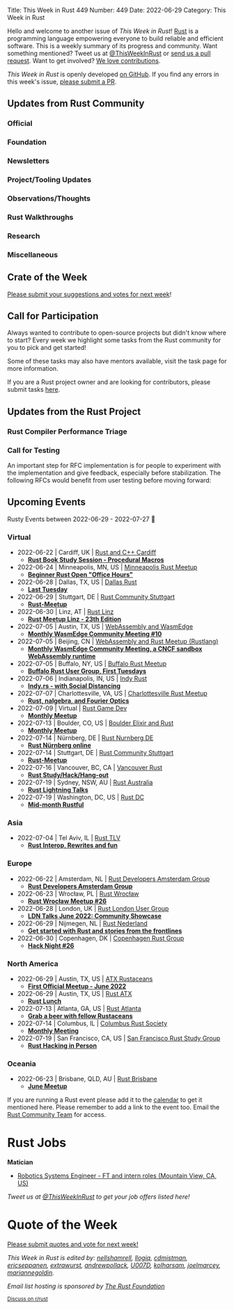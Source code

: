 Title: This Week in Rust 449
Number: 449
Date: 2022-06-29
Category: This Week in Rust

Hello and welcome to another issue of *This Week in Rust*!
[Rust](https://www.rust-lang.org/) is a programming language empowering everyone to build reliable and efficient software.
This is a weekly summary of its progress and community.
Want something mentioned? Tweet us at [@ThisWeekInRust](https://twitter.com/ThisWeekInRust) or [send us a pull request](https://github.com/rust-lang/this-week-in-rust).
Want to get involved? [We love contributions](https://github.com/rust-lang/rust/blob/master/CONTRIBUTING.md).

*This Week in Rust* is openly developed [on GitHub](https://github.com/rust-lang/this-week-in-rust).
If you find any errors in this week's issue, [please submit a PR](https://github.com/rust-lang/this-week-in-rust/pulls).

## Updates from Rust Community

<!--

Dear community contributors:
Please read README.md for guidance on submissions.
Each submitted link should be of the form:

* [Title of the Linked Page](https://example.com/my_article)

If you don't know which category to use, feel free to submit a PR anyway
and just ask the editors to select the category.

-->

### Official

### Foundation

### Newsletters

### Project/Tooling Updates

### Observations/Thoughts

### Rust Walkthroughs

### Research

### Miscellaneous

## Crate of the Week

<!-- COTW goes here -->

[Please submit your suggestions and votes for next week][submit_crate]!

[submit_crate]: https://users.rust-lang.org/t/crate-of-the-week/2704

## Call for Participation

Always wanted to contribute to open-source projects but didn't know where to start?
Every week we highlight some tasks from the Rust community for you to pick and get started!

Some of these tasks may also have mentors available, visit the task page for more information.

If you are a Rust project owner and are looking for contributors, please submit tasks [here][guidelines].

[guidelines]: https://users.rust-lang.org/t/twir-call-for-participation/4821

## Updates from the Rust Project

<!-- Rust updates go here -->

### Rust Compiler Performance Triage

<!-- Perf results go here -->

### Call for Testing

An important step for RFC implementation is for people to experiment with the
implementation and give feedback, especially before stabilization.  The following
RFCs would benefit from user testing before moving forward:

<!-- Pre-Stabilization RFCs go here -->

<!-- RFC and FCP sections go here -->

## Upcoming Events

Rusty Events between 2022-06-29 - 2022-07-27 🦀

### Virtual

* 2022-06-22 | Cardiff, UK | [Rust and C++ Cardiff ](https://www.meetup.com/rust-and-c-plus-plus-in-cardiff/)
    * [**Rust Book Study Session - Procedural Macros**](https://www.meetup.com/rust-and-c-plus-plus-in-cardiff/events/286594851/)
* 2022-06-24 | Minneapolis, MN, US | [Minneapolis Rust Meetup](https://www.meetup.com/Minneapolis-Rust-Meetup/)
    * [**Beginner Rust Open "Office Hours"**](https://www.meetup.com/Minneapolis-Rust-Meetup/events/286688186/)
* 2022-06-28 | Dallas, TX, US | [Dallas Rust](https://www.meetup.com/Dallas-Rust/)
    * [**Last Tuesday**](https://www.meetup.com/Dallas-Rust/events/jqxqwrydcjblc/)
* 2022-06-29 | Stuttgart, DE | [Rust Community Stuttgart](https://www.meetup.com/Rust-Community-Stuttgart/)
    * [**Rust-Meetup**](https://www.meetup.com/Rust-Community-Stuttgart/events/qwgrssydcjbmc/)
* 2022-06-30 | Linz, AT | [Rust Linz](https://www.meetup.com/Rust-Linz/)
    * [**Rust Meetup Linz - 23th Edition**](https://www.meetup.com/Rust-Linz/events/286029968/)
* 2022-07-05 | Austin, TX, US | [WebAssembly and WasmEdge](https://www.meetup.com/webassembly-and-wasmedge/)
    * [**Monthly WasmEdge Community Meeting #10**](https://www.meetup.com/webassembly-and-wasmedge/events/zzdnrsydckbhb/)
* 2022-07-05 | Beijing, CN | [WebAssembly and Rust Meetup (Rustlang)](https://www.meetup.com/wasm-rust-meetup/)
    * [**Monthly WasmEdge Community Meeting, a CNCF sandbox WebAssembly runtime**](https://www.meetup.com/wasm-rust-meetup/events/jbfnrsydckbhb/)
* 2022-07-05 | Buffalo, NY, US | [Buffalo Rust Meetup](https://www.meetup.com/Buffalo-Rust-Meetup/)
    * [**Buffalo Rust User Group, First Tuesdays**](https://www.meetup.com/buffalo-rust-meetup/events/xgmfssydckbhb/)
* 2022-07-06 | Indianapolis, IN, US | [Indy Rust](https://www.meetup.com/indyrs/)
    * [**Indy.rs - with Social Distancing**](https://www.meetup.com/indyrs/events/qwtdjsydckbjb/)
* 2022-07-07 | Charlottesville, VA, US | [Charlottesville Rust Meetup](https://www.meetup.com/charlottesville-rust-meetup/)
    * [**Rust, nalgebra, and Fourier Optics**](https://www.meetup.com/charlottesville-rust-meetup/events/285818136/)
* 2022-07-09 | Virtual | [Rust Game Dev](https://github.com/rust-gamedev/wg)
    * [**Monthly Meetup**](https://discord.gg/yNtPTb2&sa=D&source=calendar&usd=2&usg=AOvVaw2pjyb-YBsl99IFDmrOKoOK)
* 2022-07-13 | Boulder, CO, US | [Boulder Elixir and Rust](https://www.meetup.com/boulder-elixir-rust/)
    * [**Monthly Meetup**](https://www.meetup.com/boulder-elixir-rust/events/zvxcsrydckbrb/)
* 2022-07-14 | Nürnberg, DE | [Rust Nurnberg DE](https://www.meetup.com/rust-noris/)
    * [**Rust Nürnberg online**](https://www.meetup.com/rust-noris/events/hlvbvsydckbsb/)
* 2022-07-14 | Stuttgart, DE | [Rust Community Stuttgart](https://www.meetup.com/Rust-Community-Stuttgart/)
    * [**Rust-Meetup**](https://www.meetup.com/rust-community-stuttgart/events/swgrssydckbsb/)
* 2022-07-16 | Vancouver, BC, CA | [Vancouver Rust](https://www.meetup.com/Vancouver-Rust/)
    * [**Rust Study/Hack/Hang-out**](https://www.meetup.com/Vancouver-Rust/events/nwcmpsydckbbc/)
* 2022-07-19 | Sydney, NSW, AU | [Rust Australia](https://github.com/RustAU)
    * [**Rust Lightning Talks**](https://github.com/RustAU/Virtual)
* 2022-07-19 | Washington, DC, US | [Rust DC](https://www.meetup.com/RustDC/)
    * [**Mid-month Rustful**](https://www.meetup.com/RustDC/events/vdhxgsydckbzb/)

### Asia

* 2022-07-04 | Tel Aviv, IL | [Rust TLV](https://www.meetup.com/rust-tlv/)
    * [**Rust Interop, Rewrites and fun**](https://www.meetup.com/rust-tlv/events/286610368/)

### Europe

* 2022-06-22 | Amsterdam, NL | [Rust Developers Amsterdam Group](https://www.meetup.com/rust-amsterdam-group/)
    * [**Rust Developers Amsterdam Group**](https://www.meetup.com/rust-amsterdam-group/events/286305083/)
* 2022-06-23 | Wrocław, PL | [Rust Wrocław](https://www.meetup.com/rust-wroclaw/)
    * [**Rust Wrocław Meetup #26**](https://www.meetup.com/rust-wroclaw/events/286415834/)
* 2022-06-28 | London, UK | [Rust London User Group](https://www.meetup.com/Rust-London-User-Group/)
    * [**LDN Talks June 2022: Community Showcase**](https://www.meetup.com/rust-london-user-group/events/286489185/)
* 2022-06-29 | Nijmegen, NL | [Rust Nederland](https://www.meetup.com/rust-nederland/)
    * [**Get started with Rust and stories from the frontlines**](https://www.meetup.com/rust-nederland/events/286582960/)
* 2022-06-30 | Copenhagen, DK | [Copenhagen Rust Group](https://cph.rs/)
    * [**Hack Night #26**](https://cph.rs/)

### North America

* 2022-06-29 | Austin, TX, US | [ATX Rustaceans](https://www.meetup.com/atx-rustaceans/)
    * [**First Official Meetup - June 2022**](https://www.meetup.com/atx-rustaceans/events/285878081/)
* 2022-06-29 | Austin, TX, US | [Rust ATX](https://www.meetup.com/rust-atx/)
    * [**Rust Lunch**](https://www.meetup.com/rust-atx/events/286596997/)
* 2022-07-13 | Atlanta, GA, US | [Rust Atlanta](https://www.meetup.com/rust-atl/)
    * [**Grab a beer with fellow Rustaceans**](https://www.meetup.com/rust-atl/events/pczdssydckbrb/)
* 2022-07-14 | Columbus, IL | [Columbus Rust Society](https://www.meetup.com/columbus-rs/)
    * [**Monthly Meeting**](https://www.meetup.com/columbus-rs/events/dpkhgrydckbsb/)
* 2022-07-19 | San Francisco, CA, US | [San Francisco Rust Study Group](https://www.meetup.com/san-francisco-rust-study-group/)
    * [**Rust Hacking in Person**](https://www.meetup.com/san-francisco-rust-study-group/events/wjkjssydckbzb/)

### Oceania

* 2022-06-23 | Brisbane, QLD, AU | [Rust Brisbane](https://www.meetup.com/rust-brisbane/)
    * [**June Meetup**](https://www.meetup.com/rust-brisbane/events/286385515/)

If you are running a Rust event please add it to the [calendar] to get
it mentioned here. Please remember to add a link to the event too.
Email the [Rust Community Team][community] for access.

[calendar]: https://www.google.com/calendar/embed?src=apd9vmbc22egenmtu5l6c5jbfc%40group.calendar.google.com
[community]: mailto:community-team@rust-lang.org

# Rust Jobs

**Matician**
* [Robotics Systems Engineer - FT and intern roles (Mountain View, CA, US)](https://jobs.lever.co/matician/3d2a49ae-43c9-41c0-b9e8-7b87e7429b8f)
<!--

New jobs can be posted here.

They should be of the form:

**Company Name**

* [Job Title (Location)](https://example.com/my-job-link)

-->

*Tweet us at [@ThisWeekInRust](https://twitter.com/ThisWeekInRust) to get your job offers listed here!*

# Quote of the Week

<!-- QOTW goes here -->

[Please submit quotes and vote for next week!](https://users.rust-lang.org/t/twir-quote-of-the-week/328)

*This Week in Rust is edited by: [nellshamrell](https://github.com/nellshamrell), [llogiq](https://github.com/llogiq), [cdmistman](https://github.com/cdmistman), [ericseppanen](https://github.com/ericseppanen), [extrawurst](https://github.com/extrawurst), [andrewpollack](https://github.com/andrewpollack), [U007D](https://github.com/U007D), [kolharsam](https://github.com/kolharsam), [joelmarcey](https://github.com/joelmarcey), [mariannegoldin](https://github.com/mariannegoldin).*

*Email list hosting is sponsored by [The Rust Foundation](https://foundation.rust-lang.org/)*

<small>[Discuss on r/rust](REDDIT_LINK_HERE)</small>
